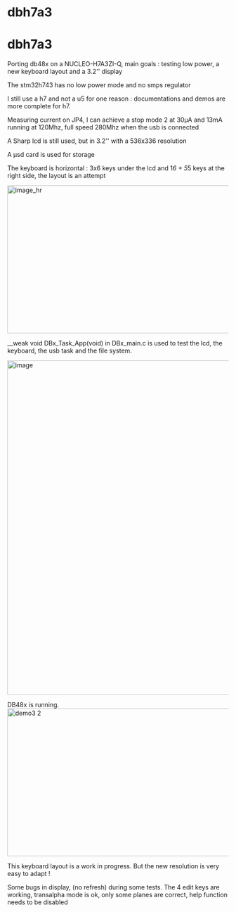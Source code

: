 # dbh7a3
# dbh7a3
Porting db48x on a NUCLEO-H7A3ZI-Q, main goals : testing low power, a new keyboard layout and a 3.2'' display

The stm32h743 has no low power mode and no smps regulator

I still use a h7 and not a u5 for one reason : documentations and demos are more complete for h7.


Measuring current on JP4, I can achieve a stop mode 2 at 30µA and 13mA running at 120Mhz, full speed 280Mhz when the usb is connected

A Sharp lcd is still used, but in 3.2'' with a 536x336 resolution 

A µsd card is used for storage

The keyboard is horizontal : 3x6 keys under the lcd and 1*6 + 5*5 keys at the right side, the layout is an attempt

<img width="536" height="336" alt="image_hr" src="https://github.com/user-attachments/assets/e5dbc27c-fdae-4213-8231-74d21b85713f" />

__weak void DBx_Task_App(void) in DBx_main.c is used to test the lcd, the keyboard, the usb task and the file system.


<img width="1539" height="760" alt="image" src="https://github.com/user-attachments/assets/acef5a0a-a5b5-46da-9707-fae9479d1002" />

DB48x is running.
<img width="536" height="336" alt="demo3 2" src="https://github.com/user-attachments/assets/d911e336-1f95-4314-81e8-c1900c6d34e9" />

This keyboard layout is a work in progress. But the new resolution is very easy to adapt !

Some bugs in display, (no refresh) during some tests.
The 4 edit keys are working, transalpha mode is ok, only some planes are correct, help function needs to be disabled



